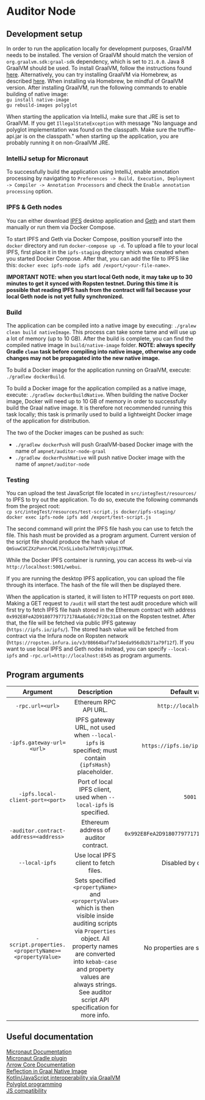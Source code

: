 # Auditor Node

## Development setup
In order to run the application locally for development purposes, GraalVM needs to be installed. The version of GraalVM
should match the version of `org.graalvm.sdk:graal-sdk` dependency, which is set to `21.0.0`. Java 8 GraalVM should be
used. To install GraalVM, follow the instructions found [here](https://www.graalvm.org/docs/getting-started/).
Alternatively, you can try installing GraalVM via Homebrew, as described
[here](https://github.com/graalvm/homebrew-tap). When installing via Homebrew, be mindful of GraalVM version. After
installing GraalVM, run the following commands to enable building of native image:  
`gu install native-image`  
`gu rebuild-images polyglot`  

When starting the application via IntelliJ, make sure that JRE is set to GraalVM. If you get `IllegalStateException`
with message "No language and polyglot implementation was found on the classpath. Make sure the truffle-api.jar is on
the classpath." when starting up the application, you are probably running it on non-GraalVM JRE.

### IntelliJ setup for Micronaut
To successfully build the application using IntelliJ, enable annotation processing by navigating to
`Preferences -> Build, Execution, Deployment -> Compiler -> Annotation Processors` and check the
`Enable annotation processing` option.

### IPFS & Geth nodes
You can either download [IPFS](https://ipfs.io/) desktop application and [Geth](https://geth.ethereum.org/) and start
them manually or run them via Docker Compose.

To start IPFS and Geth via Docker Compose, position yourself into the `docker` directory and run `docker-compose up -d`.
To upload a file to your local IPFS, first place it in the `ipfs-staging` directory which was created when you started
Docker Compose. After that, you can add the file to IPFS like this:
`docker exec ipfs-node ipfs add /export/<your-file-name>`.  

**IMPORTANT NOTE: when you start local Geth node, it may take up to 30 minutes to get it synced with Ropsten testnet.
During this time it is possible that reading IPFS hash from the contract will fail because your local Geth node is not
yet fully synchronized.**

### Build
The application can be compiled into a native image by executing: `./gralew clean build nativeImage`. This process can
take some tame and will use up a lot of memory (up to 10 GB). After the build is complete, you can find the compiled
native image in `build/native-image` folder. **NOTE: always specify Gradle `clean` task before compiling into native
image, otherwise any code changes may not be propagated into the new native image.**  

To build a Docker image for the application running on GraalVM, execute: `./gradlew dockerBuild`.  

To build a Docker image for the application compiled as a native image, execute: `./gradlew dockerBuildNative`. When
building the native Docker image, Docker will need up to 10 GB of memory in order to successfully build the Graal native
image. It is therefore not recommended running this task locally; this task is primarily used to build a lightweight
Docker image of the application for distribution.  

The two of the Docker images can be pushed as such:  
- `./gradlew dockerPush` will push GraalVM-based Docker image with the name of `ampnet/auditor-node-graal`  
- `./gradlew dockerPushNative` will push native Docker image with the name of `ampnet/auditor-node`

### Testing
You can upload the test JavaScript file located in `src/integTest/resources/` to IPFS to try out the application. To do
so, execute the following commands from the project root:  
`cp src/integTest/resources/test-script.js docker/ipfs-staging/`  
`docker exec ipfs-node ipfs add /export/test-script.js`  

The second command will print the IPFS file hash you can use to fetch the file. This hash must be provided as a program
argument. Current version of the script file should produce the hash value of
`QmSuwCUCZXzPunnrCWL7CnSLixboTa7HftVBjcVgi3TMaK`.  

While the Docker IPFS container is running, you can access its web-ui via `http://localhost:5001/webui`.  

If you are running the desktop IPFS application, you can upload the file through its interface. The hash of the file
will then be displayed there.  

When the application is started, it will listen to HTTP requests on port `8080`. Making a GET request to `/audit` will
start the test audit procedure which will first try to fetch IPFS file hash stored in the Ethereum contract with address
`0x992E8FeA2D91807797717178Aa6abEc7F20c31a8` on the Ropsten testnet. After that, the file will be fetched via public
IPFS gateway (`https://ipfs.io/ipfs/`). The stored hash value will be fetched from contract via the Infura node on
Ropsten network (`https://ropsten.infura.io/v3/08664baf7af14eda956db2b71a79f12f`). If you want to use local IPFS and
Geth nodes instead, you can specify `--local-ipfs` and `-rpc.url=http://localhost:8545` as program arguments.

## Program arguments

| Argument | Description | Default value |
|:--------:|:-----------:|:-------------:|
| `-rpc.url=<url>` | Ethereum RPC API URL. | `http://localhost:8545` |
| `-ipfs.gateway-url=<url>` | IPFS gateway URL, not used when  `--local-ipfs`  is specified; must contain  `{ipfsHash}` placeholder. | `https://ipfs.io/ipfs/{ipfsHash}` |
| `-ipfs.local-client-port=<port>` | Port of local IPFS client, used when  `--local-ipfs` is specified. | `5001` |
| `-auditor.contract-address=<address>` | Ethereum address of auditor contract. | `0x992E8FeA2D91807797717178Aa6abEc7F20c31a8` |
| `--local-ipfs` | Use local IPFS client to fetch files. | Disabled by default. |
| `-script.properties.<propertyName>=<propertyValue>` | Sets specified `<propertyName>` and `<propertyValue>` which is then visible inside auditing scripts via `Properties` object. All property names are converted into `kebab-case` and property values are always strings. See auditor script API specification for more info. | No properties are set by default. |

## Useful documentation

[Micronaut Documentation](https://docs.micronaut.io/latest/guide/)  
[Micronaut Gradle plugin](https://github.com/micronaut-projects/micronaut-gradle-plugin)  
[Λrrow Core Documentation](https://arrow-kt.io/docs/core/)  
[Reflection in Graal Native Image](https://www.graalvm.org/reference-manual/native-image/Reflection/)  
[Kotlin/JavaScript interoperability via GraalVM](https://www.graalvm.org/reference-manual/js/JavaInteroperability/)  
[Polyglot programming](https://www.graalvm.org/reference-manual/polyglot-programming/)  
[JS compatibility](https://www.graalvm.org/reference-manual/js/JavaScriptCompatibility/)
